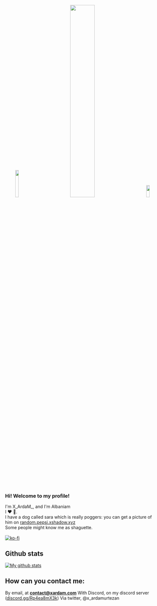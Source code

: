 <p float="left" align="center">
  <img src="https://i.imgur.com/U9lFsUG.jpeg" width=15% />
  &nbsp;&nbsp;&nbsp;&nbsp;&nbsp;&nbsp;&nbsp;&nbsp;&nbsp;&nbsp;&nbsp;&nbsp;&nbsp;&nbsp;&nbsp;&nbsp;&nbsp;&nbsp;<img src="https://i.imgur.com/b1a39cz.png" width=40% />
  &nbsp;&nbsp;&nbsp;&nbsp;&nbsp;&nbsp;&nbsp;&nbsp;&nbsp;&nbsp;&nbsp;&nbsp;&nbsp;&nbsp;&nbsp;&nbsp;&nbsp;&nbsp;<img src="https://i.ibb.co/n0C9kvJ/o.png" width=15% height=10%/>
</p>

### Hi! Welcome to my profile!
I'm X_ArdaM_, and I'm Albaniam<br/> 
I ❤ 🥖.<br/> 
I have a dog called sara which is really poggers: you can get a picture of him on [random.pepsi.xshadow.xyz](https://random.pepsi.xardam.xyz)<br/> 
Some people might know me as shaguette.<br/><br/>
[![ko-fi](https://ko-fi.com/img/githubbutton_sm.svg)](https://ko-fi.com/I3I87ZFES)

## Github stats
[![My github stats](https://statu-github.vercel.app/api?username=WhiteNeone00&count_private=true&include_all_commits=true&theme=vision-friendly-dark&show_icons=true)](https://stats.xardam.com)

## How can you contact me:
By email, at **contact@xardam.com**
With Discord, on my discord server ([discord.gg/Rp4ea8mX3k](https://discord.gg/Rp4ea8mX3k))
Via twitter, @x_ardamurtezan
